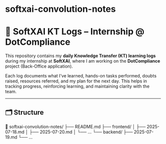# softxai-convolution-notes

# 📘 SoftXAI KT Logs – Internship @ DotCompliance

This repository contains my **daily Knowledge Transfer (KT) learning logs** during my internship at **SoftXAI**, where I am working on the **DotCompliance** project (Back-Office application).

Each log documents what I’ve learned, hands-on tasks performed, doubts raised, resources referred, and my plan for the next day. This helps in tracking progress, reinforcing learning, and maintaining clarity with the team.

---

## 🗂️ Structure

📁 softxai-convolution-notes/
├── README.md
├── frontend/
│   ├── 2025-07-18.md
│   ├── 2025-07-20.md
│   └── ...
└── backend/
    ├── 2025-07-19.md
    └── ...
